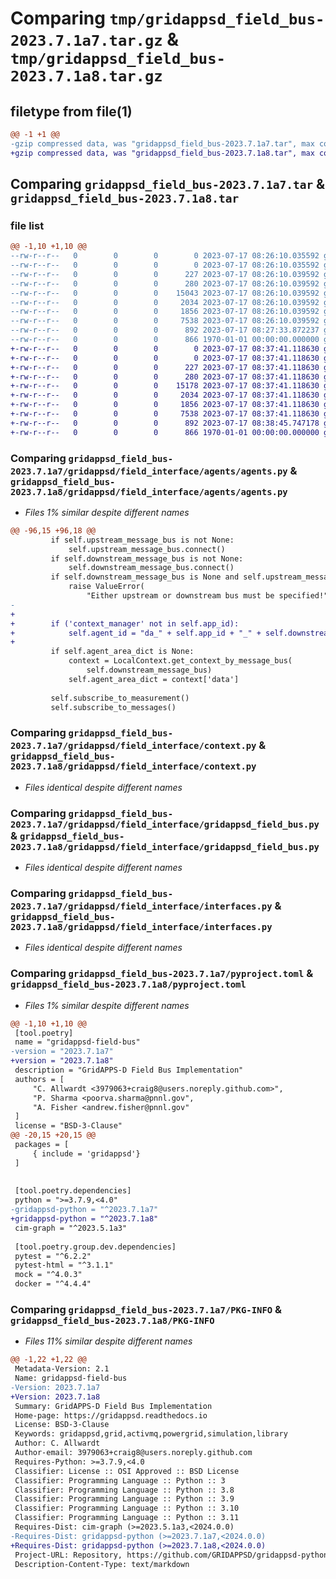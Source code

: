 # Comparing `tmp/gridappsd_field_bus-2023.7.1a7.tar.gz` & `tmp/gridappsd_field_bus-2023.7.1a8.tar.gz`

## filetype from file(1)

```diff
@@ -1 +1 @@
-gzip compressed data, was "gridappsd_field_bus-2023.7.1a7.tar", max compression
+gzip compressed data, was "gridappsd_field_bus-2023.7.1a8.tar", max compression
```

## Comparing `gridappsd_field_bus-2023.7.1a7.tar` & `gridappsd_field_bus-2023.7.1a8.tar`

### file list

```diff
@@ -1,10 +1,10 @@
--rw-r--r--   0        0        0        0 2023-07-17 08:26:10.035592 gridappsd_field_bus-2023.7.1a7/README.md
--rw-r--r--   0        0        0        0 2023-07-17 08:26:10.035592 gridappsd_field_bus-2023.7.1a7/gridappsd/__no_init__here
--rw-r--r--   0        0        0      227 2023-07-17 08:26:10.039592 gridappsd_field_bus-2023.7.1a7/gridappsd/field_interface/__init__.py
--rw-r--r--   0        0        0      280 2023-07-17 08:26:10.039592 gridappsd_field_bus-2023.7.1a7/gridappsd/field_interface/agents/__init__.py
--rw-r--r--   0        0        0    15043 2023-07-17 08:26:10.039592 gridappsd_field_bus-2023.7.1a7/gridappsd/field_interface/agents/agents.py
--rw-r--r--   0        0        0     2034 2023-07-17 08:26:10.039592 gridappsd_field_bus-2023.7.1a7/gridappsd/field_interface/context.py
--rw-r--r--   0        0        0     1856 2023-07-17 08:26:10.039592 gridappsd_field_bus-2023.7.1a7/gridappsd/field_interface/gridappsd_field_bus.py
--rw-r--r--   0        0        0     7538 2023-07-17 08:26:10.039592 gridappsd_field_bus-2023.7.1a7/gridappsd/field_interface/interfaces.py
--rw-r--r--   0        0        0      892 2023-07-17 08:27:33.872237 gridappsd_field_bus-2023.7.1a7/pyproject.toml
--rw-r--r--   0        0        0      866 1970-01-01 00:00:00.000000 gridappsd_field_bus-2023.7.1a7/PKG-INFO
+-rw-r--r--   0        0        0        0 2023-07-17 08:37:41.118630 gridappsd_field_bus-2023.7.1a8/README.md
+-rw-r--r--   0        0        0        0 2023-07-17 08:37:41.118630 gridappsd_field_bus-2023.7.1a8/gridappsd/__no_init__here
+-rw-r--r--   0        0        0      227 2023-07-17 08:37:41.118630 gridappsd_field_bus-2023.7.1a8/gridappsd/field_interface/__init__.py
+-rw-r--r--   0        0        0      280 2023-07-17 08:37:41.118630 gridappsd_field_bus-2023.7.1a8/gridappsd/field_interface/agents/__init__.py
+-rw-r--r--   0        0        0    15178 2023-07-17 08:37:41.118630 gridappsd_field_bus-2023.7.1a8/gridappsd/field_interface/agents/agents.py
+-rw-r--r--   0        0        0     2034 2023-07-17 08:37:41.118630 gridappsd_field_bus-2023.7.1a8/gridappsd/field_interface/context.py
+-rw-r--r--   0        0        0     1856 2023-07-17 08:37:41.118630 gridappsd_field_bus-2023.7.1a8/gridappsd/field_interface/gridappsd_field_bus.py
+-rw-r--r--   0        0        0     7538 2023-07-17 08:37:41.118630 gridappsd_field_bus-2023.7.1a8/gridappsd/field_interface/interfaces.py
+-rw-r--r--   0        0        0      892 2023-07-17 08:38:45.747178 gridappsd_field_bus-2023.7.1a8/pyproject.toml
+-rw-r--r--   0        0        0      866 1970-01-01 00:00:00.000000 gridappsd_field_bus-2023.7.1a8/PKG-INFO
```

### Comparing `gridappsd_field_bus-2023.7.1a7/gridappsd/field_interface/agents/agents.py` & `gridappsd_field_bus-2023.7.1a8/gridappsd/field_interface/agents/agents.py`

 * *Files 1% similar despite different names*

```diff
@@ -96,15 +96,18 @@
         if self.upstream_message_bus is not None:
             self.upstream_message_bus.connect()
         if self.downstream_message_bus is not None:
             self.downstream_message_bus.connect()
         if self.downstream_message_bus is None and self.upstream_message_bus is None:
             raise ValueError(
                 "Either upstream or downstream bus must be specified!")
-            
+
+        if ('context_manager' not in self.app_id):
+            self.agent_id = "da_" + self.app_id + "_" + self.downstream_message_bus.id
+        
         if self.agent_area_dict is None:
             context = LocalContext.get_context_by_message_bus(
                 self.downstream_message_bus)
             self.agent_area_dict = context['data']
 
         self.subscribe_to_measurement()
         self.subscribe_to_messages()
```

### Comparing `gridappsd_field_bus-2023.7.1a7/gridappsd/field_interface/context.py` & `gridappsd_field_bus-2023.7.1a8/gridappsd/field_interface/context.py`

 * *Files identical despite different names*

### Comparing `gridappsd_field_bus-2023.7.1a7/gridappsd/field_interface/gridappsd_field_bus.py` & `gridappsd_field_bus-2023.7.1a8/gridappsd/field_interface/gridappsd_field_bus.py`

 * *Files identical despite different names*

### Comparing `gridappsd_field_bus-2023.7.1a7/gridappsd/field_interface/interfaces.py` & `gridappsd_field_bus-2023.7.1a8/gridappsd/field_interface/interfaces.py`

 * *Files identical despite different names*

### Comparing `gridappsd_field_bus-2023.7.1a7/pyproject.toml` & `gridappsd_field_bus-2023.7.1a8/pyproject.toml`

 * *Files 1% similar despite different names*

```diff
@@ -1,10 +1,10 @@
 [tool.poetry]
 name = "gridappsd-field-bus"
-version = "2023.7.1a7"
+version = "2023.7.1a8"
 description = "GridAPPS-D Field Bus Implementation"
 authors = [
     "C. Allwardt <3979063+craig8@users.noreply.github.com>",
     "P. Sharma <poorva.sharma@pnnl.gov",
     "A. Fisher <andrew.fisher@pnnl.gov"
 ]
 license = "BSD-3-Clause"
@@ -20,15 +20,15 @@
 packages = [
     { include = 'gridappsd'}
 ]
 
 
 [tool.poetry.dependencies]
 python = ">=3.7.9,<4.0"
-gridappsd-python = "^2023.7.1a7"
+gridappsd-python = "^2023.7.1a8"
 cim-graph = "^2023.5.1a3"
 
 [tool.poetry.group.dev.dependencies]
 pytest = "^6.2.2"
 pytest-html = "^3.1.1"
 mock = "^4.0.3"
 docker = "^4.4.4"
```

### Comparing `gridappsd_field_bus-2023.7.1a7/PKG-INFO` & `gridappsd_field_bus-2023.7.1a8/PKG-INFO`

 * *Files 11% similar despite different names*

```diff
@@ -1,22 +1,22 @@
 Metadata-Version: 2.1
 Name: gridappsd-field-bus
-Version: 2023.7.1a7
+Version: 2023.7.1a8
 Summary: GridAPPS-D Field Bus Implementation
 Home-page: https://gridappsd.readthedocs.io
 License: BSD-3-Clause
 Keywords: gridappsd,grid,activmq,powergrid,simulation,library
 Author: C. Allwardt
 Author-email: 3979063+craig8@users.noreply.github.com
 Requires-Python: >=3.7.9,<4.0
 Classifier: License :: OSI Approved :: BSD License
 Classifier: Programming Language :: Python :: 3
 Classifier: Programming Language :: Python :: 3.8
 Classifier: Programming Language :: Python :: 3.9
 Classifier: Programming Language :: Python :: 3.10
 Classifier: Programming Language :: Python :: 3.11
 Requires-Dist: cim-graph (>=2023.5.1a3,<2024.0.0)
-Requires-Dist: gridappsd-python (>=2023.7.1a7,<2024.0.0)
+Requires-Dist: gridappsd-python (>=2023.7.1a8,<2024.0.0)
 Project-URL: Repository, https://github.com/GRIDAPPSD/gridappsd-python
 Description-Content-Type: text/markdown
```

